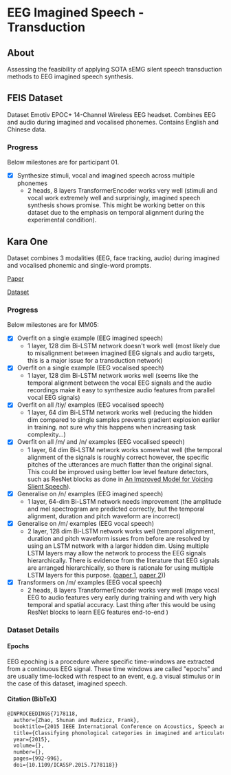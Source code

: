 # EEG Imagined Speech - Transduction

## About

Assessing the feasibility of applying SOTA sEMG silent speech transduction methods to EEG imagined speech synthesis.

## FEIS Dataset
Dataset Emotiv EPOC+ 14-Channel Wireless EEG headset. Combines EEG and audio
during imagined and vocalised phonemes. Contains English and Chinese data.

### Progress

Below milestones are for participant 01.
- [x] Synthesize stimuli, vocal and imagined speech across multiple phonemes
   - 2 heads, 8 layers TransformerEncoder works very well
     (stimuli and vocal work extremely well and surprisingly, imagined speech
      synthesis shows promise. This might be working better on this dataset
      due to the emphasis on temporal alignment during the experimental
      condition).

## Kara One

Dataset combines 3 modalities (EEG, face tracking, audio) during imagined and
vocalised phonemic and single-word prompts.

[Paper](http://www.cs.toronto.edu/~complingweb/data/karaOne/ZhaoRudzicz15.pdf)

[Dataset](http://www.cs.toronto.edu/~complingweb/data/karaOne/karaOne.html)

### Progress

Below milestones are for MM05:
- [x] Overfit on a single example (EEG imagined speech)
   - 1 layer, 128 dim Bi-LSTM network doesn't work well
     (most likely due to misalignment between imagined EEG signals and audio targets,
     this is a major issue for a transduction network)
- [x] Overfit on a single example (EEG vocalised speech)
   - 1 layer, 128 dim Bi-LSTM network works well
     (seems like the temporal alignment between the vocal EEG signals and the audio
     recordings make it easy to synthesize audio features from parallel vocal EEG signals)
- [x] Overfit on all /tiy/ examples (EEG vocalised speech)
    - 1 layer, 64 dim Bi-LSTM network works well
      (reducing the hidden dim compared to single samples prevents gradient explosion
       earlier in training. not sure why this happens when increasing task complexity...)
- [x] Overfit on all /m/ and /n/ examples (EEG vocalised speech)
    - 1 layer, 64 dim Bi-LSTM network works somewhat well
      (the temporal alignment of the signals is roughly correct however, the specific
       pitches of the utterances are much flatter than the original signal. This
       could be improved using better low level feature detectors, such as ResNet
       blocks as done in
       [An Improved Model for Voicing Slient Speech](https://arxiv.org/abs/2106.01933)).
- [x] Generalise on /n/ examples (EEG imagined speech)
   - 1 layer, 64-dim Bi-LSTM network needs improvement
     (the amplitude and mel spectrogram are predicted correctly, but the temporal
      alignment, duration and pitch waveform are incorrect)
- [x] Generalise on /m/ examples (EEG vocal speech)
   - 2 layer, 128 dim Bi-LSTM network works well
     (temporal alignment, duration and pitch waveform issues from before are resolved
      by using an LSTM network with a larger hidden dim. Using multiple LSTM layers
      may allow the network to process the EEG signals hierarchically. There is 
      evidence from the literature that EEG signals are arranged hierarchically,
      so there is rationale for using multiple LSTM layers for this purpose.
      ([paper 1](https://pubmed.ncbi.nlm.nih.gov/22361076/),
      [paper 2](https://www.sciencedirect.com/science/article/abs/pii/S1053811905025140)))
- [x] Transformers on /m/ examples (EEG vocal speech)
    - 2 heads, 8 layers TransformerEncoder works very well
      (maps vocal EEG to audio features very early during training and with very high
       temporal and spatial accuracy. Last thing after this would be using ResNet blocks
       to learn EEG features end-to-end )

### Dataset Details

#### Epochs

EEG epoching is a procedure where specific time-windows are extracted
from a continuous EEG signal. These time windows are called "epochs"
and are usually time-locked with respect to an event, e.g. a visual stimulus
or in the case of this dataset, imagined speech.

#### Citation (BibTeX)

```tex
@INPROCEEDINGS{7178118,
  author={Zhao, Shunan and Rudzicz, Frank},
  booktitle={2015 IEEE International Conference on Acoustics, Speech and Signal Processing (ICASSP)}, 
  title={Classifying phonological categories in imagined and articulated speech}, 
  year={2015},
  volume={},
  number={},
  pages={992-996},
  doi={10.1109/ICASSP.2015.7178118}}
```